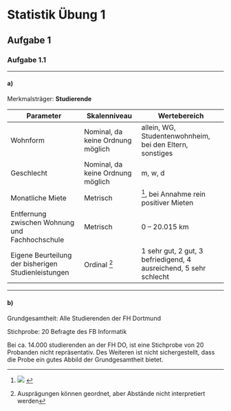 # Statistik Übung 1


## Aufgabe 1

### Aufgabe 1.1

---

#### a)


Merkmalsträger: **Studierende**

| Parameter                                           | Skalenniveau                      | Wertebereich                                                      |
| --------------------------------------------------- | --------------------------------- | ----------------------------------------------------------------- |
| Wohnform                                            | Nominal, da keine Ordnung möglich | allein, WG, Studentenwohnheim, bei den Eltern, sonstiges          |
| Geschlecht                                          | Nominal, da keine Ordnung möglich | m, w, d                                                           |
| Monatliche Miete                                    | Metrisch                          | [^1], bei Annahme rein positiver Mieten                           |
| Entfernung zwischen Wohnung und Fachhochschule      | Metrisch                          | 0 – 20.015 km                                                     |
| Eigene Beurteilung der bisherigen Studienleistungen | Ordinal [^2]                      | 1 sehr gut, 2 gut, 3 befriedigend, 4 ausreichend, 5 sehr schlecht |

[^1]: <img src="https://latex.codecogs.com/png.latex?\dpi{250}[0; \infty)" />

[^2]: Ausprägungen können geordnet, aber Abstände nicht interpretiert werden

---

#### b)

Grundgesamtheit: Alle Studierenden der FH Dortmund

Stichprobe: 20 Befragte des FB Informatik

Bei ca. 14.000 studierenden an der FH DO, ist eine Stichprobe von 20 Probanden nicht repräsentativ.
Des Weiteren ist nicht sichergestellt, dass die Probe ein gutes Abbild der Grundgesamtheit bietet.
